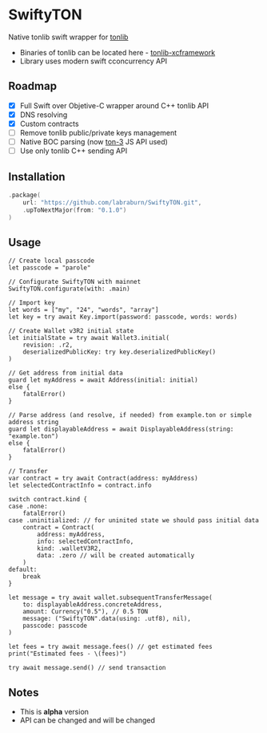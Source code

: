 # SwiftyTON

Native tonlib swift wrapper for [tonlib](https://github.com/labraburn/ton)

- Binaries of tonlib can be located here - [tonlib-xcframework](https://github.com/labraburn/tonlib-xcframework)
- Library uses modern swift cconcurrency API

## Roadmap
- [x] Full Swift over Objetive-C wrapper around C++ tonlib API
- [x] DNS resolving
- [x] Custom contracts
- [ ] Remove tonlib public/private keys management
- [ ] Native BOC parsing (now [ton-3](https://github.com/tonstack/ton3) JS API used)
- [ ] Use only tonlib C++ sending API

## Installation
```swift
.package(
    url: "https://github.com/labraburn/SwiftyTON.git",
    .upToNextMajor(from: "0.1.0")
)
```
## Usage
```
// Create local passcode
let passcode = "parole"

// Configurate SwiftyTON with mainnet
SwiftyTON.configurate(with: .main)

// Import key
let words = ["my", "24", "words", "array"]
let key = try await Key.import(password: passcode, words: words)

// Create Wallet v3R2 initial state
let initialState = try await Wallet3.initial(
    revision: .r2,
    deserializedPublicKey: try key.deserializedPublicKey()
)

// Get address from initial data
guard let myAddress = await Address(initial: initial)
else {
    fatalError()
}

// Parse address (and resolve, if needed) from example.ton or simple address string
guard let displayableAddress = await DisplayableAddress(string: "example.ton")
else {
    fatalError()
}

// Transfer
var contract = try await Contract(address: myAddress)
let selectedContractInfo = contract.info

switch contract.kind {
case .none:
    fatalError()
case .uninitialized: // for uninited state we should pass initial data
    contract = Contract(
        address: myAddress,
        info: selectedContractInfo,
        kind: .walletV3R2,
        data: .zero // will be created automatically
    )
default:
    break
}

let message = try await wallet.subsequentTransferMessage(
    to: displayableAddress.concreteAddress,
    amount: Currency("0.5"), // 0.5 TON
    message: ("SwiftyTON".data(using: .utf8), nil),
    passcode: passcode
)

let fees = try await message.fees() // get estimated fees
print("Estimated fees - \(fees)")

try await message.send() // send transaction
```

## Notes
- This is **alpha** version
- API can be changed and will be changed

